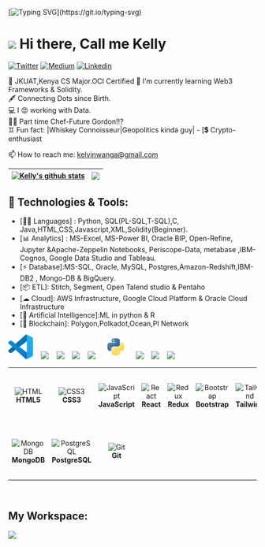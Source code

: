 <!--
**kellywanga/kellywanga** is a ✨ _special_ ✨ repository because its `README.md` (this file) appears on your GitHub profile.

Here are some ideas to get you started:

- 🔭 I’m currently working on ...
- 🌱 I’m currently learning ...
- 👯 I’m looking to collaborate on ...
- 🤔 I’m looking for help with ...
- 💬 Ask me about ...
- 📫 How to reach me: ...
- 😄 Pronouns: ...
- ⚡ Fun fact: ...
-->
[![Typing SVG](https://readme-typing-svg.herokuapp.com?font=Courier+new&color=%23808080&size=40&width=800&duration=6969&lines=Welcome+to+my+profile!)](https://git.io/typing-svg)
# <img src="https://raw.githubusercontent.com/iampavangandhi/iampavangandhi/master/gifs/Hi.gif" width="30px"> Hi there, Call me Kelly 

[![Twitter](https://img.shields.io/badge/Twitter-1DA1F2?style=for-the-badge&logo=twitter&logoColor=white&link=https://twitter.com/@Kelly_obara)](https://twitter.com/@Kelly_obara)
[![Medium](https://img.shields.io/badge/Medium-black?style=for-the-badge&logo=medium&logoColor=white&link=https://medium.com/@kelvinwanga)](https://medium.com/@kelvinwanga)
[![Linkedin](https://img.shields.io/badge/LinkedIn-blue?style=for-the-badge&logo=linkedin&labelColor=blue&link=https://www.linkedin.com/in/kelvinobara/)](https://www.linkedin.com/in/kevin-feng-87a174202/)

:school: JKUAT,Kenya CS Major.OCI Certified 🌱 I’m currently learning Web3 Frameworks & Solidity.</br>
:fountain_pen: Connecting Dots since Birth. </br>
:computer: I :heart_eyes: working with Data. </br>
:meat_on_bone::poultry_leg: Part time Chef-Future Gordon!!? </br>
:gemini: Fun fact: |Whiskey Connoisseur|Geopolitics kinda guy| - [💲 Crypto-enthusiast </br>

:mailbox: How to reach me: <a href="mailto:kelvinwanga@gmail.com">kelvinwanga@gmail.com</a>

| <a href="https://github.com/anuraghazra/github-readme-stats"><img align="center" src="https://github-readme-stats.vercel.app/api?username=kellywanga&theme=github_dark&hide=contribs,issues&show_icons=true&include_all_commits=true&hide_border=true" alt="Kelly's github stats" /></a> | <a href="https://github.com/anuraghazra/github-readme-stats"><img align="center" src="https://github-readme-stats.vercel.app/api/top-langs/?username=kellywanga&theme=github_dark&layout=compact&exclude_repo=piercetheheavens.ga&hide_border=true&langs_count=6" /></a> |
| ------------- | ------------- |

## 🔧 Technologies & Tools:
   - [👩‍💻 Languages] : Python, SQL(PL-SQL,T-SQL),C, Java,HTML,CSS,Javascript,XML,Solidity(Beginner).
   - [📊 Analytics] : MS-Excel, MS-Power BI, Oracle BIP, Open-Refine, Jupyter &Apache-Zeppelin Notebooks, Periscope-Data, metabase ,IBM-Cognos, Google Data Studio and Tableau.
   - [⚡ Database]:MS-SQL, Oracle, MySQL, Postgres,Amazon-Redshift,IBM-DB2 , Mongo-DB & BigQuery.
   - [📦 ETL]: Stitch, Segment, Open Talend studio & Pentaho
   - [☁ Cloud]: AWS Infrastructure, Google Cloud Platform & Oracle Cloud Infrastructure
   - [🤖 Artificial Intelligence]:ML in python & R
   - [🔗 Blockchain]: Polygon,Polkadot,Ocean,PI Network

<div>
  <img width=50px src="https://raw.githubusercontent.com/github/explore/80688e429a7d4ef2fca1e82350fe8e3517d3494d/topics/visual-studio-code/visual-studio-code.png">&nbsp;&nbsp;&nbsp;
  <img width=50px src="https://img.shields.io/badge/Python-14354C?style=for-the-badge&logo=python&logoColor=white">&nbsp;&nbsp;&nbsp;
  <img width=50px src="https://upload.wikimedia.org/wikipedia/commons/thumb/1/1d/PyCharm_Icon.svg/512px-PyCharm_Icon.svg.png">&nbsp;&nbsp;&nbsp;
  <img width=50px src="https://github.com/mongodb-js/leaf/raw/master/dist/mongodb-leaf_512x512.png">&nbsp;&nbsp;&nbsp;
  <img width=50px src="https://www.freepnglogos.com/uploads/logo-mysql-png/logo-mysql-mysql-logo-png-images-are-download-crazypng-21.png">&nbsp;&nbsp;&nbsp;
  <img width=50px src="https://raw.githubusercontent.com/github/explore/80688e429a7d4ef2fca1e82350fe8e3517d3494d/topics/python/python.png">&nbsp;&nbsp;&nbsp;
  <img width=50px src="https://upload.wikimedia.org/wikipedia/commons/1/18/C_Programming_Language.svg">&nbsp;&nbsp;&nbsp;
  <img width=50px src="https://brandslogos.com/wp-content/uploads/images/large/java-logo-1.png">&nbsp;&nbsp;&nbsp;
  <img width=50px src="https://cdn-icons-png.flaticon.com/512/518/518713.png">&nbsp;&nbsp;&nbsp;
</div>

<table>
  <tr>
    <td align="center" height="108" width="108">
      <img
        src="https://cdn.jsdelivr.net/gh/devicons/devicon/icons/html5/html5-plain.svg"
        width="48"
        height="48"
        alt="HTML"
      />
      <br /><strong>HTML5</strong>
    </td>
    <td align="center" height="108" width="108">
      <img
        src="https://cdn.jsdelivr.net/gh/devicons/devicon/icons/css3/css3-plain.svg"
        width="48"
        height="48"
        alt="CSS3"
      />
      <br /><strong>CSS3</strong>
    </td>
    <td align="center" height="108" width="108">
      <img
        src="https://cdn.jsdelivr.net/gh/devicons/devicon/icons/javascript/javascript-plain.svg"
        width="48"
        height="48"
        alt="JavaScript"
      />
      <br /><strong>JavaScript</strong>
      </td>
    <td align="center" height="108" width="108">
      <img
        src="https://cdn.jsdelivr.net/gh/devicons/devicon/icons/react/react-original.svg"
        width="48"
        height="48"
        alt="React"
      />
      <br /><strong>React</strong>
      </td>
      <td align="center" height="108" width="108">
      <img
        src="https://cdn.jsdelivr.net/gh/devicons/devicon/icons/redux/redux-original.svg"
        width="48"
        height="48"
        alt="Redux"
      />
      <br /><strong>Redux</strong>
      </td>
    <td align="center" height="108" width="108">
      <img
        src="https://cdn.jsdelivr.net/gh/devicons/devicon/icons/bootstrap/bootstrap-plain.svg"
        width="48"
        height="48"
        alt="Bootstrap"
      />
      <br /><strong>Bootstrap</strong>
    </td>  
    <td align="center" height="108" width="108">
      <img
        src="https://uxwing.com/wp-content/themes/uxwing/download/10-brands-and-social-media/tailwind-css.svg"
        width="48"
        height="48"
        alt="Tailwind"
      />
      <br /><strong>Tailwind</strong>
  </td>  
  </tr>
  <tr>
    <td align="center" height="108" width="108">
      <img
        src="https://cdn.jsdelivr.net/gh/devicons/devicon/icons/mongodb/mongodb-original.svg"
        width="48"
        height="48"
        alt="MongoDB"
      />
      <br /><strong>MongoDB</strong>
    </td>
    <td align="center" height="108" width="108">
      <img
        src="https://cdn.jsdelivr.net/gh/devicons/devicon/icons/postgresql/postgresql-original.svg"
        width="48"
        height="48"
        alt="PostgreSQL"
      />
      <br /><strong>PostgreSQL</strong>
    </td>
    <td align="center" height="108" width="108">
      <img
        src="https://cdn.jsdelivr.net/gh/devicons/devicon/icons/git/git-original.svg"
        width="48"
        height="48"
        alt="Git"
      />
      <br /><strong>Git</strong>
    </td>
  </tr>
</table>
</br>

## My Workspace:
[<img height=40 src="https://img.shields.io/badge/windows-%230078D6.svg?&style=for-the-badge&logo=windows&logoColor=white">](https://www.microsoft.com/en-us/windows?r=1) </br>
